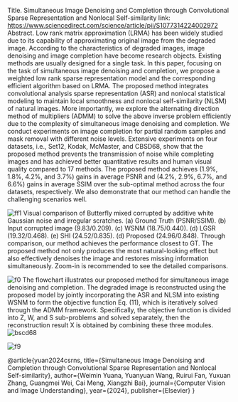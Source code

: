 Title. Simultaneous Image Denoising and Completion  through Convolutional Sparse Representation and Nonlocal Self-similarity
link: https://www.sciencedirect.com/science/article/pii/S1077314224002972
Abstract. Low rank matrix approximation (LRMA) has been widely studied due to its capability of approximating original image from the degraded image. According to the characteristics of degraded images, image denoising and image completion have become research objects. Existing methods are usually designed for a single task. In this paper, focusing on the task of simultaneous image denoising and completion, we propose a weighted low rank sparse representation model and the corresponding efficient algorithm based on LRMA. The proposed method integrates convolutional analysis sparse representation (ASR) and nonlocal statistical modeling to maintain local smoothness and nonlocal self-similarity (NLSM) of natural images. More importantly, we explore the alternating direction method of multipliers (ADMM) to solve the above inverse problem efficiently due to the complexity of simultaneous image denoising and completion. We conduct experiments on image completion for partial random samples and mask removal with different noise levels. Extensive experiments on four datasets, i.e., Set12, Kodak, McMaster, and CBSD68, show that the proposed method prevents the transmission of noise while completing images and has achieved better quantitative results and human visual quality compared to 17 methods. The proposed method achieves (1.9\%, 1.8\%, 4.2\%, and 3.7\%) gains in average PSNR and (4.2\%, 2.9\%, 6.7\%, and 6.6\%) gains in average SSIM over the sub-optimal method across the four datasets, respectively. We also demonstrate that our method can handle the challenging scenarios well.


![ff1](https://github.com/user-attachments/assets/429a2a8e-650c-4808-9f1c-5f743988fde6)
Visual comparison of Butterfly mixed corrupted by additive white Gaussian noise and irregular scratches. (a) Ground Truth (PSNR/SSIM). (b) Input corrupted image (9.83/0.209). (c) WSNM (18.75/0.440). (d) LGSR (19.32/0.468). (e) SHI (24.52/0.835). (d) Proposed (24.96/0.848). Through comparison, our method achieves the performance closest to GT. The proposed method not only produces the most natural-looking effect but also effectively denoises the image and restores missing information simultaneously. Zoom-in is recommended to see the detailed comparisons.

![f0](https://github.com/user-attachments/assets/6e8bc86b-2c4e-4683-a7cd-de8058e855b1)
The flowchart illustrates our proposed method for simultaneous image denoising and completion. The degraded image is reconstructed using the proposed model by jointly incorporating the ASR and NLSM into existing WSNM to form the objective function Eq. (11), which is iteratively solved through the ADMM framework. Specifically, the objective function is divided into Z, W, and S sub-problems and solved separately, then the reconstruction result X is obtained by combining these three modules.
![bscd68](https://github.com/user-attachments/assets/8e554741-1ecb-4ac3-9c87-6017023e9d73)


![f9](https://github.com/user-attachments/assets/5b5589ee-9a86-484e-815b-1f12ae4e7391)

@article{yuan2024csrns, title={Simultaneous Image Denoising and Completion  through Convolutional Sparse Representation and Nonlocal Self-similarity}, author={Weimin Yuana, Yuanyuan Wang, Ruirui Fan, Yuxuan Zhang,
Guangmei Wei, Cai Meng, Xiangzhi Bai}, journal={Computer Vision and Image Understanding}, year={2024}, publisher={Elsevier} }
